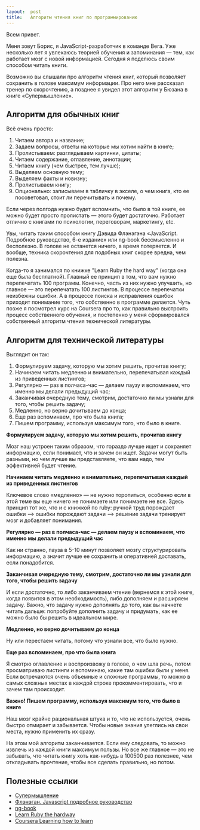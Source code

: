 ```yaml
---
layout:  post
title:   Алгоритм чтения книг по программированию
---
```


Всем привет. 

Меня зовут Борис, я JavaScript-разработчик в команде Вега. Уже несколько лет я увлекаюсь теорией обучения и запоминания — тем, как работает мозг с новой информацией. Сегодня я поделюсь своим способом читать книги.

Возможно вы слышали про алгоритм чтения книг, который позволяет сохранить в голове максимум информации. Про него мне рассказал тренер по скорочтению, а позднее я увидел этот алгоритм у Бюзана в книге «Супермышление».

## Алгоритм для обычных книг

Всё очень просто:

1. Читаем автора и название;
2. Задаем вопросы, ответы на которые мы хотим найти в книге;
3. Пролистываем: разглядываем картинки, цитаты;
4. Читаем содержание, оглавление, аннотации;
5. Читаем книгу (чем быстрее, тем лучше);
6. Выделяем основную тему;
7. Выделяем факты и новизну;
8. Пролистываем книгу;
9. Опционально: записываем в табличку в экселе, о чем книга, кто ее посоветовал, стоит ли перечитывать и почему.

Если через полгода нужно будет вспомнить, что было в той книге, ее можно будет просто пролистать — этого будет достаточно. Работает отлично с книгами по психологии, переговорам, маркетингу, etc.

Увы, читать таким способом книгу Дэвида Флэнэгэна «JavaScript. Подробное руководство, 6-е издание» или ng-book бессмысленно и бесполезно.  В голове не останется ничего, а время потеряется. И вообще, техника скорочтения для подобных книг скорее вредна, чем полезна.

Когда-то я занимался по книжке "Learn Ruby the hard way" (когда она еще была бесплатной). Главный ее принцип в том, что вам нужно перепечатать 100 программ. Конечно, часть из них нужно улучшить, но главное — это перепечатать 100 листингов. В процессе перепечатки неизбежны ошибки. А в процессе поиска и исправления ошибок приходит понимание того, что собственно в программе делается. Чуть позже я посмотрел курс на Coursera про то, как правильно выстроить процесс собственного обучения, и постепенно у меня сформировался собственный алгоритм чтения технической литературы.

## Алгоритм для технической литературы

Выглядит он так:

1. Формулируем задачу, которую мы хотим решить, прочитав книгу;
2. Начинаем читать медленно и внимательно, перепечатывая каждый из приведенных листингов;
3. Регулярно — раз в полчаса-час — делаем паузу и вспоминаем, что именно мы делали предыдущий час;
4. Заканчивая очередную тему, смотрим, достаточно ли мы узнали для того, чтобы решить задачу;
5. Медленно, но верно дочитываем до конца;
6. Еще раз вспоминаем, про что была книга;
7. Пишем программу, используя максимум того, что было в книге.

**Формулируем задачу, которую мы хотим решить, прочитав книгу**

Мозг наш устроен таким образом, что гораздо лучше ищет и сохраняет информацию, если понимает, что и зачем он ищет. Задачи могут быть разными, но чем лучше вы представляете, что вам надо, тем эффективней будет чтение.

**Начинаем читать медленно и внимательно, перепечатывая каждый из приведенных листингов**

Ключевое слово «медленно» — не нужно торопиться, особенно если в этой теме вы еще ничего не понимаете или понимаете не все. Здесь принцип тот же, что и с книжкой по ruby: ручной труд порождает ошибки —> ошибки порождают задачи –> решение задачи тренирует мозг и добавляет понимания.

**Регулярно — раз в полчаса-час — делаем паузу и вспоминаем, что именно мы делали предыдущий час**

Как ни странно, пауза в 5-10 минут позволяет мозгу структурировать информацию, а значит лучше ее сохранить и оперативней доставать, если понадобится.

**Заканчивая очередную тему, смотрим, достаточно ли мы узнали для того, чтобы решить задачу**

И если достаточно, то либо заканчиваем чтение (вернемся к этой книге, когда появится в этом необходимость), либо дополняем и расширяем задачу. Важно, что задачу нужно дополнять до того, как вы начнете читать дальше: попробуйте дополнить задачу и придумать, как ее можно было бы решить в идеальном мире.

**Медленно, но верно дочитываем до конца**

Ну или перестаем читать, потому что узнали все, что было нужно.

**Еще раз вспоминаем, про что была книга**

Я смотрю оглавление и воспроизвожу в голове, о чем шла речь, потом просматриваю листинги и вспоминаю, какие там ошибки были у меня. Если встречаются очень объемные и сложные программы, то можно в самых сложных местах в каждой строке прокомментировать, что и зачем там происходит.

**Важно! Пишем программу, используя максимум того, что было в книге**

Наш мозг крайне рациональная штука и то, что не используется, очень быстро отмирает и забывается. Чтобы новые знания улеглись на свои места, нужно применить их сразу.

На этом мой алгоритм заканчивается. Если ему следовать, то можно извлечь из каждой книги максимум пользы. Но все же главное — это не забывать, что читать книгу хоть как-нибудь в 100500 раз полезнее, чем откладывать прочтение, чтобы все сделать правильно, но потом. 

## Полезные ссылки

* [Супермышление](http://www.ozon.ru/context/detail/id/2678641)
* [Флэнэган. Javascript подробное руководство](http://www.ozon.ru/context/detail/id/19677670)
* [ng-book](https://www.ng-book.com)
* [Learn Ruby the hardway](http://learnrubythehardway.org)
* [Coursera Learning how to learn](https://www.coursera.org/learn/learning-how-to-learn/home/welcome)

